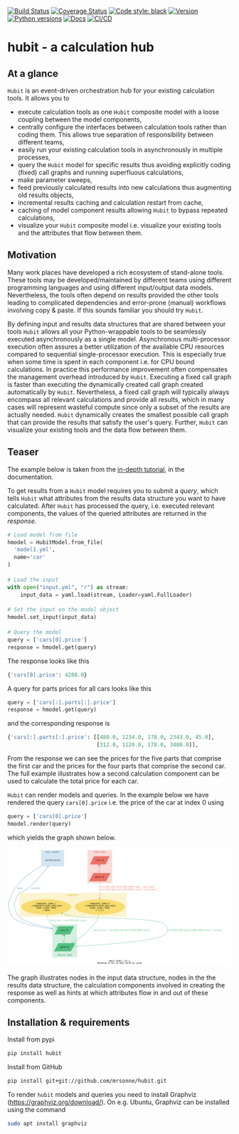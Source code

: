 ﻿[![Build Status](https://travis-ci.com/mrsonne/hubit.svg?branch=master)](https://travis-ci.com/mrsonne/hubit)
[![Coverage Status](https://coveralls.io/repos/github/mrsonne/hubit/badge.svg?branch=master)](https://coveralls.io/github/mrsonne/hubit?branch=master)
[![Code style: black](https://img.shields.io/badge/code%20style-black-000000.svg)](https://github.com/ambv/black)
[![Version](https://img.shields.io/pypi/v/hubit.svg)](https://pypi.python.org/pypi/hubit/)
[![Python versions](https://img.shields.io/pypi/pyversions/hubit.svg)](https://pypi.python.org/pypi/hubit/)
[![Docs](https://github.com/mrsonne/hubit/actions/workflows/docs.yml/badge.svg)](https://github.com/mrsonne/hubit/actions/workflows/docs.yml)
[![CI/CD](https://img.shields.io/badge/Travis-file-blue)](https://github.com/mrsonne/hubit/blob/master/.travis.yml)

# hubit - a calculation hub  

## At a glance

`Hubit` is an event-driven orchestration hub for your existing calculation tools. It allows you to 

- execute calculation tools as one `Hubit` composite model with a loose coupling between the model components,
- centrally configure the interfaces between calculation tools rather than coding them. This allows true separation of responsibility between different teams,
- easily run your existing calculation tools in asynchronously in multiple processes,
- query the `Hubit` model for specific results thus avoiding explicitly coding (fixed) call graphs and running superfluous calculations,
- make parameter sweeps,
- feed previously calculated results into new calculations thus augmenting old results objects,
- incremental results caching and calculation restart from cache,
- caching of model component results allowing `Hubit` to bypass repeated calculations,
- visualize your `Hubit` composite model i.e. visualize your existing tools and the attributes that flow between them.

## Motivation
Many work places have developed a rich ecosystem of stand-alone tools. These tools may be developed/maintained by different teams using different programming languages and using different input/output data models. Nevertheless, the tools often depend on results provided the other tools leading to complicated dependencies and error-prone (manual) workflows involving copy & paste. If this sounds familiar you should try `Hubit`.

By defining input and results data structures that are shared between your tools `Hubit` allows all your Python-wrappable tools to be seamlessly executed asynchronously as a single model. Asynchronous multi-processor execution often assures a better utilization of the available CPU resources compared to sequential single-processor execution. This is especially true when some time is spent in each component i.e. for CPU bound calculations. In practice this performance improvement often compensates the management overhead introduced by `Hubit`.
Executing a fixed call graph is faster than executing the dynamically created call graph created automatically by `Hubit`. Nevertheless, a fixed call graph will typically always encompass all relevant calculations and provide all results, which in many cases will represent wasteful compute since only a subset of the results are actually needed. `Hubit` dynamically creates the smallest possible call graph that can provide the results that satisfy the user's query. Further, `Hubit` can visualize your existing tools and the data flow between them.

## Teaser

The example below is taken from the [in-depth tutorial](https://mrsonne.github.io/hubit/examples/), in the documentation.

To get results from a `Hubit` model requires you to submit a _query_, which tells `Hubit` what attributes from the results data structure you want to have calculated. After `Hubit` has processed the query, i.e. executed relevant components, the values of the queried attributes are returned in the _response_.

```python
# Load model from file
hmodel = HubitModel.from_file(
  'model1.yml',
  name='car'
)

# Load the input
with open("input.yml", "r") as stream:
    input_data = yaml.load(stream, Loader=yaml.FullLoader)

# Set the input on the model object
hmodel.set_input(input_data)

# Query the model
query = ['cars[0].price']
response = hmodel.get(query)
```

The response looks like this

```python
{'cars[0].price': 4280.0}
```

A query for parts prices for all cars looks like this

```python
query = ['cars[:].parts[:].price']
response = hmodel.get(query)
```

and the corresponding response is

```python
{'cars[:].parts[:].price': [[480.0, 1234.0, 178.0, 2343.0, 45.0],
                            [312.0, 1120.0, 178.0, 3400.0]],
```

From the response we can see the prices for the five parts that comprise the first car and the prices for the four parts that comprise the second car. The full example illustrates how a second calculation component can be used to calculate the total price for each car.

`Hubit` can render models and queries. In the example below we have rendered the query `cars[0].price` i.e. the price of the car at index 0 using 

```python
query = ['cars[0].price']
hmodel.render(query)
```

which yields the graph shown below.

<a target="_blank" rel="noopener noreferrer" href="https://github.com/mrsonne/hubit/blob/master/examples/car/images/query_car_2.png">
  <img src="https://github.com/mrsonne/hubit/raw/master/examples/car/images/query_car_2.png" width="1000" style="max-width:100%;">
</a>

The graph illustrates nodes in the input data structure, nodes in the the results data structure, the calculation components involved in creating the response as well as hints at which attributes flow in and out of these components.


## Installation & requirements

Install from pypi
```sh
pip install hubit
```


Install from GitHub
```sh
pip install git+git://github.com/mrsonne/hubit.git
```

To render `hubit` models and queries you need to install Graphviz (https://graphviz.org/download/). On e.g. Ubuntu, Graphviz can be installed using the command

```sh
sudo apt install graphviz
```

